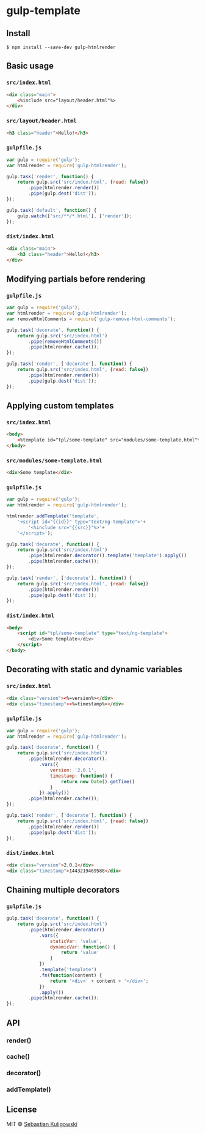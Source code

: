 # gulp-template 

## Install

```
$ npm install --save-dev gulp-htmlrender
```


## Basic usage

### `src/index.html`

```html
<div class="main">
	<%include src="layout/header.html"%>
</div>
```

### `src/layout/header.html`

```html
<h3 class="header">Hello!</h3>
```

### `gulpfile.js`

```js
var gulp = require('gulp');
var htmlrender = require('gulp-htmlrender');

gulp.task('render', function() {
	return gulp.src('src/index.html', {read: false})
		.pipe(htmlrender.render())
		.pipe(gulp.dest('dist'));
});

gulp.task('default', function() {
	gulp.watch(['src/**/*.html'], ['render']);
});
```

### `dist/index.html`

```html
<div class="main">
	<h3 class="header">Hello!</h3>
</div>
```


## Modifying partials before rendering

### `gulpfile.js`

```js
var gulp = require('gulp');
var htmlrender = require('gulp-htmlrender');
var removeHtmlComments = require('gulp-remove-html-comments');

gulp.task('decorate', function() {
	return gulp.src('src/index.html')
		.pipe(removeHtmlComments())
		.pipe(htmlrender.cache());
});

gulp.task('render', ['decorate'], function() {
	return gulp.src('src/index.html', {read: false})
		.pipe(htmlrender.render())
		.pipe(gulp.dest('dist'));
});
```


## Applying custom templates

### `src/index.html`

```html
<body>
	<%template id="tpl/some-template" src="modules/some-template.html"%>
</body>
```

### `src/modules/some-template.html`

```html
<div>Some template</div>
```

### `gulpfile.js`

```js
var gulp = require('gulp');
var htmlrender = require('gulp-htmlrender');

htmlrender.addTemplate('template', 
	'<script id="{{id}}" type="text/ng-template">'+
		'<%include src="{{src}}"%>'+
	'</script>');

gulp.task('decorate', function() {
	return gulp.src('src/index.html')
		.pipe(htmlrender.decorator().template('template').apply())
		.pipe(htmlrender.cache());
});

gulp.task('render', ['decorate'], function() {
	return gulp.src('src/index.html', {read: false})
		.pipe(htmlrender.render())
		.pipe(gulp.dest('dist'));
});
```

### `dist/index.html`

```html
<body>
	<script id="tpl/some-template" type="text/ng-template">
		<div>Some template</div>
	</script>
</body>
```


## Decorating with static and dynamic variables

### `src/index.html`

```html
<div class="version"><%=version%></div>
<div class="timestamp"><%=timestamp%></div>
```

### `gulpfile.js`

```js
var gulp = require('gulp');
var htmlrender = require('gulp-htmlrender');

gulp.task('decorate', function() {
	return gulp.src('src/index.html')
		.pipe(htmlrender.decorator().
			.vars({
				version: '2.0.1',
				timestamp: function() {
					return new Date().getTime()
				}
			}).apply())
		.pipe(htmlrender.cache());
});

gulp.task('render', ['decorate'], function() {
	return gulp.src('src/index.html', {read: false})
		.pipe(htmlrender.render())
		.pipe(gulp.dest('dist'));
});
```

### `dist/index.html`

```html
<div class="version">2.0.1</div>
<div class="timestamp">1443219469588</div>
```


## Chaining multiple decorators

### `gulpfile.js`

```js
gulp.task('decorate', function() {
	return gulp.src('src/index.html')
		.pipe(htmlrender.decorator()
			.vars({
				staticVar: 'value',
				dynamicVar: function() {
					return 'value'
				}
			})
			.template('template')
			.fn(function(content) {
				return '<div>' + content + '</div>';
			})
			.apply())
		.pipe(htmlrender.cache());
});
```



## API

### render()
### cache()
### decorator()
### addTemplate()

## License

MIT © [Sebastian Kuligowski](http://kuligowski.pl)
